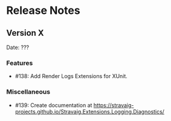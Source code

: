 # Release Notes

## Version X

Date: ???

### Features

- #138: Add Render Logs Extensions for XUnit.

### Miscellaneous
- #139: Create documentation at https://stravaig-projects.github.io/Stravaig.Extensions.Logging.Diagnostics/
